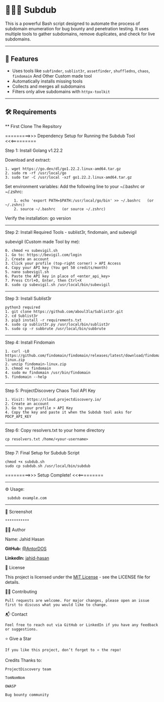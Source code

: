 # 👨🏻‍💻 Subdub
This is a powerful Bash script designed to automate the process of subdomain enumeration for bug bounty and penetration testing. It uses multiple tools to gather subdomains, remove duplicates, and check for live subdomains.

---

## 🚀 Features
- Uses tools like `subfinder`, `sublist3r`, `assetfinder`, `shuffledns`, `chaos`, `findomain` And Other Custom made tool
- Automatically installs missing tools
- Collects and merges all subdomains
- Filters only alive subdomains with `httpx-toolkit`

---

## 🛠️ Requirements

** First Clone The Repsitory

=========>>> Dependency Setup for Running the Subdub Tool <<<=========

Step 1: Install Golang v1.22.2

Download and extract:

    1. wget https://go.dev/dl/go1.22.2.linux-amd64.tar.gz
    2. sudo rm -rf /usr/local/go
    3. sudo tar -C /usr/local -xzf go1.22.2.linux-amd64.tar.gz

Set environment variables:
    Add the following line to your ~/.bashrc or ~/.zshrc:
    
        1. echo 'export PATH=$PATH:/usr/local/go/bin' >> ~/.bashrc   (or ~/.zshrc)
        2. source ~/.bashrc   (or source ~/.zshrc)

Verify the installation:
    go version

------------------------------------------------------------

Step 2: Install Required Tools - sublist3r, findomain, and subevigil

subevigil (Custom made Tool by me):

    0. chmod +x subevigil.sh
    1. Go to: https://bevigil.com/login
    2. Create an account
    3. Click your profile (top-right corner) > API Access
    4. Copy your API key (You get 50 credits/month)
    5. nano subevigil.sh
    6. Paste the API key in place of <enter_api_key>
    7. Press Ctrl+O, Enter, then Ctrl+X
    8. sudo cp subevigil.sh /usr/local/bin/subevigil

------------------------------------------------------------

Step 3: Install Sublist3r

    python3 required
    1. git clone https://github.com/aboul3la/Sublist3r.git
    2. cd Sublist3r
    3. pip3 install -r requirements.txt
    4. sudo cp sublist3r.py /usr/local/bin/sublist3r
    5. sudo cp -r subbrute /usr/local/bin/subbrute
    

------------------------------------------------------------

Step 4: Install Findomain

    1. curl -LO https://github.com/findomain/findomain/releases/latest/download/findomain-linux.zip
    2. unzip findomain-linux.zip
    3. chmod +x findomain
    4. sudo mv findomain /usr/bin/findomain
    5. findomain --help

------------------------------------------------------------

Step 5: ProjectDiscovery Chaos Tool API Key

    1. Visit: https://cloud.projectdiscovery.io/
    2. Create an account
    3. Go to your profile > API Key
    4. Copy the key and paste it when the Subdub tool asks for PDCP_API_KEY

------------------------------------------------------------

Step 6: Copy resolvers.txt to your home directory

    cp resolvers.txt /home/<your-username>

------------------------------------------------------------

Step 7: Final Setup for Subdub Script

    chmod +x subdub.sh
    sudo cp subdub.sh /usr/local/bin/subdub

=========>>> Setup Complete! <<<=========

------------------------------------------------------------

⚙️ Usage:
     
     subdub example.com

------------------------------------------------------------

📸 Screenshot

    ***********
   

🧑‍💻 Author
      
Name: Jahid Hasan

**GitHub:** [@AntorDOS](https://github.com/AntorDOS)

**LinkedIn:** [jahid-hasan](https://www.linkedin.com/in/jahid-hasan-antor/)

🔑 License
    
This project is licensed under the [MIT License](LICENSE) - see the LICENSE file for details.

🙋‍♂️ Contributing
    
    Pull requests are welcome. For major changes, please open an issue first to discuss what you would like to change.

📬 Contact

    Feel free to reach out via GitHub or LinkedIn if you have any feedback or suggestions.

⭐ Give a Star

    If you like this project, don’t forget to ⭐ the repo!

Credits
Thanks to:

    ProjectDiscovery team

    TomNomNom

    OWASP

    Bug bounty community
